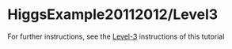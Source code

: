 # HiggsExample20112012/Level3

For further instructions, see the [Level-3](https://github.com/cms-opendata-analyses/HiggsExample20112012/blob/master/README.md#level-3-intermediate-produce) instructions of this tutorial

